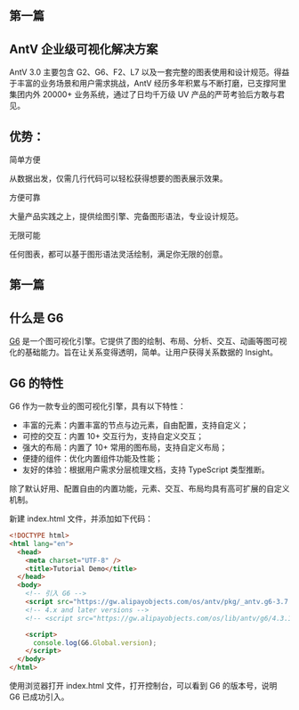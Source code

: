 ## 第一篇

## AntV 企业级可视化解决方案

AntV 3.0 主要包含 G2、G6、F2、L7 以及一套完整的图表使用和设计规范。得益于丰富的业务场景和用户需求挑战，AntV 经历多年积累与不断打磨，已支撑阿里集团内外 20000+ 业务系统，通过了日均千万级 UV 产品的严苛考验后方敢与君见。

## 优势：

简单方便

从数据出发，仅需几行代码可以轻松获得想要的图表展示效果。

方便可靠

大量产品实践之上，提供绘图引擎、完备图形语法，专业设计规范。

无限可能

任何图表，都可以基于图形语法灵活绘制，满足你无限的创意。







## 第一篇

## 什么是 G6

[G6](https://github.com/antvis/g6) 是一个图可视化引擎。它提供了图的绘制、布局、分析、交互、动画等图可视化的基础能力。旨在让关系变得透明，简单。让用户获得关系数据的 Insight。



## G6 的特性

G6 作为一款专业的图可视化引擎，具有以下特性：

- 丰富的元素：内置丰富的节点与边元素，自由配置，支持自定义；
- 可控的交互：内置 10+ 交互行为，支持自定义交互；
- 强大的布局：内置了 10+ 常用的图布局，支持自定义布局；
- 便捷的组件：优化内置组件功能及性能；
- 友好的体验：根据用户需求分层梳理文档，支持 TypeScript 类型推断。

除了默认好用、配置自由的内置功能，元素、交互、布局均具有高可扩展的自定义机制。

新建 index.html 文件，并添加如下代码：

```html
<!DOCTYPE html>
<html lang="en">
  <head>
    <meta charset="UTF-8" />
    <title>Tutorial Demo</title>
  </head>
  <body>
    <!-- 引入 G6 -->
    <script src="https://gw.alipayobjects.com/os/antv/pkg/_antv.g6-3.7.1/dist/g6.min.js"></script>
    <!-- 4.x and later versions -->
    <!-- <script src="https://gw.alipayobjects.com/os/lib/antv/g6/4.3.11/dist/g6.min.js"></script> -->

    <script>
      console.log(G6.Global.version);
    </script>
  </body>
</html>
```

使用浏览器打开 index.html 文件，打开控制台，可以看到 G6 的版本号，说明 G6 已成功引入。